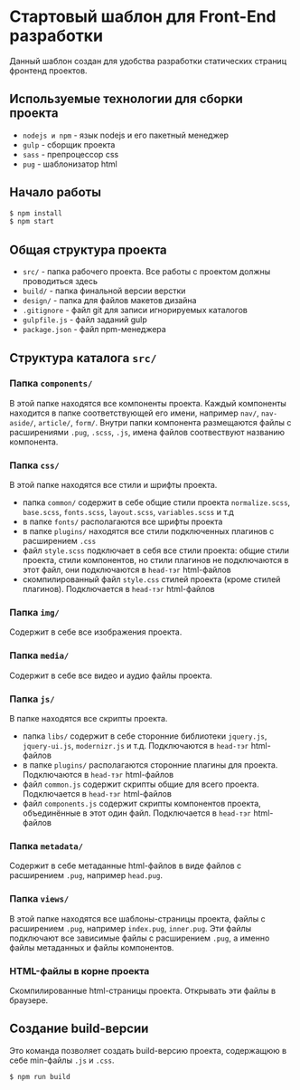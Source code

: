 # Стартовый шаблон для Front-End разработки

Данный шаблон создан для удобства разработки статических страниц фронтенд проектов.

## Используемые технологии для сборки проекта

- `nodejs и npm` - язык nodejs и его пакетный менеджер
- `gulp` - сборщик проекта
- `sass` - препроцессор css
- `pug` - шаблонизатор html

## Начало работы

``` sh
$ npm install
$ npm start
```

## Общая структура проекта

- `src/` - папка рабочего проекта. Все работы с проектом должны проводиться здесь
- `build/` - папка финальной версии верстки
- `design/` - папка для файлов макетов дизайна
- `.gitignore` - файл git для записи игнорируемых каталогов
- `gulpfile.js` - файл заданий gulp
- `package.json` - файл npm-менеджера

## Структура каталога `src/`

### Папка `components/`
 
В этой папке находятся все компоненты проекта. Каждый компоненты находится в папке соответствующей его имени, например `nav/`, `nav-aside/`, `article/`, `form/`. Внутри папки компонента размещаются файлы с расширениями `.pug`, `.scss`, `.js`, имена файлов соотвествуют названию компонента.

### Папка `css/`
 
В этой папке находятся все стили и шрифты проекта.

- папка `common/` содержит в себе общие стили проекта `normalize.scss`, `base.scss`, `fonts.scss`, `layout.scss`, `variables.scss` и т.д
- в папке `fonts/` располагаются все шрифты проекта
- в папке `plugins/` находятся все стили подключенных плагинов с расширением `.css`
- файл `style.scss` подключает в себя все стили проекта: общие стили проекта, стили компонентов, но стили плагинов не подключаются в этот файл, они подключаются в `head-тэг` html-файлов
- скомпилированный файл `style.css` стилей проекта (кроме стилей плагинов). Подключается в `head-тэг` html-файлов

### Папка `img/`

Содержит в себе все изображения проекта.

### Папка `media/`

Содержит в себе все видео и аудио файлы проекта.

### Папка `js/`

В папке находятся все скрипты проекта.

- папка `libs/` содержит в себе сторонние библиотеки `jquery.js`, `jquery-ui.js`, `modernizr.js` и т.д. Подключаются в `head-тэг` html-файлов
- в папке `plugins/` располагаются сторонние плагины для проекта. Подключаются в `head-тэг` html-файлов
- файл `common.js` содержит скрипты общие для всего проекта. Подключается в `head-тэг` html-файлов
- файл `components.js` содержит скрипты компонентов проекта, объединённые в этот один файл. Подключается в `head-тэг` html-файлов

### Папка `metadata/`

Содержит в себе метаданные html-файлов в виде файлов с расширением `.pug`, например `head.pug`.

### Папка `views/`

В этой папке находятся все шаблоны-страницы проекта, файлы с расширением `.pug`, например `index.pug`, `inner.pug`. Эти файлы подключают все зависимые файлы с расширением `.pug`, а именно файлы метаданных и файлы компонентов.

### HTML-файлы в корне проекта

Скомпилированные html-страницы проекта. Открывать эти файлы в браузере.

## Создание build-версии

Это команда позволяет создать build-версию проекта, содержащюю в себе min-файлы `.js` и `.css`.

``` sh
$ npm run build
```